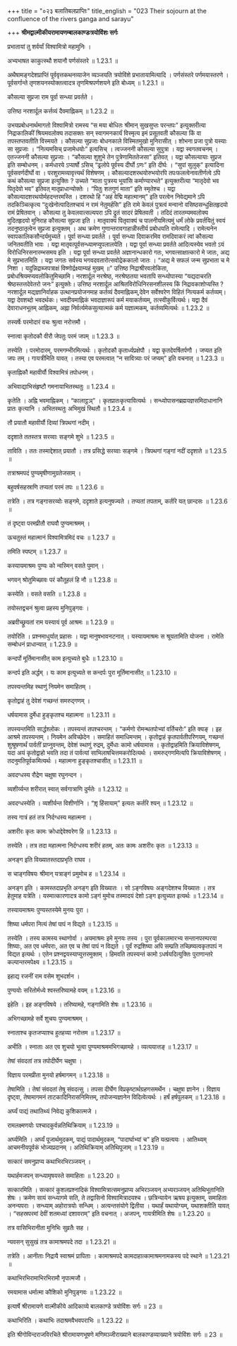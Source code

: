 +++
title = "०२३ बलातिबलप्राप्तिः"
title_english = "023 Their sojourn at the confluence of the rivers ganga and sarayu"

+++
**श्रीमद्वाल्मीकीयरामायणम्बालकाण्डःत्रयोविंशः सर्गः**

प्रभातायां तु शर्वर्यां विश्वामित्रो महामुनिः ।

अभ्यभाषत काकुत्स्थौ शयानौ पर्णसंस्तरे ॥ 1.23.1 ॥

अथैषामङ्गदेशप्राप्तिं पूर्ववृत्तकथनव्याजेन व्यञ्जयति त्रयोविंशे प्रभातायामित्यादि । पर्णसंस्तरे पर्णमयास्तरणे । पूर्वसर्गान्ते तृणशयनस्योक्तत्वादत्र तृणमिश्रपर्णशयने इति बोध्यम् ॥ 1.23.1 ॥

कौसल्या सुप्रजा राम पूर्वा सन्ध्या प्रवर्तते ।

उत्तिष्ठ नरशार्दूल कर्त्तव्यं दैवमाह्निकम् ॥ 1.23.2 ॥

उभयप्रबोधनार्थमागतो विश्वामित्रो रामस्य “स मया बोधितः श्रीमान् सुखसुप्तः परन्तपः” इत्युक्तरीत्या निद्राकालिकीं श्रियमवलोक्य तदासक्तः सन् स्वागमनकार्यं विस्मृत्य इमं प्रसूतवती कौसल्या किं वा तपस्तप्तवतीति विस्मयते । कौसल्या सुप्रजाः बोधनकाले विस्मितमुखो मुनिरासीत् । शोभना प्रजा पुत्रो यस्याः सा सुप्रजाः । “नित्यमसिच् प्रजामेधयोः” इत्यसिच् । त्वज्जननी कौसल्या सुपुत्रा । यद्वा स्वगतवचनम् । एतज्जननी कौसल्या सुप्रजाः । “कौसल्या शुशुभे तेन पुत्रेणामिततेजसा” इतिवत् । यद्वा कौसल्यायाः सुप्रज इति सम्बोधनम् । कर्मधारये ऽप्यार्षो ऽसिच् “ढ्रलोपे पूर्वस्य दीर्घो ऽणः” इति दीर्घः । “सुपां सुलुक्” इत्यादिना पूर्वसवर्णदीर्घो वा । परशुरामव्यावृत्त्यर्थं विशेषणम् । कौसल्यादशरथयोरुभयोरपि तपःफलत्वेनावतीर्णत्वे ऽपि कथं कौसल्या सुप्रजा इत्युक्तिः ? उच्यते “माता पुत्रस्य भूयांसि कर्माण्यारभते” इत्युक्तरीत्या “मातृदेवो भव पितृदेवो भव” इतिवत् मातृप्राधान्योक्तेः । “पितुः शतगुणं माता” इति स्मृतेश्च । यद्वा कौसल्यादशरथयोर्महदन्तरमस्ति । दशरथो हि “अहं वेद्मि महात्मानम्” इति परत्वेन निवेद्यमाने ऽपि तदकिञ्चित्कृत्य “दुःखेनोत्पादितश्चायं न रामं नेतुमर्हसि” इति रामे केवलं पुत्रत्वं मन्वानो वसिष्ठसन्धुक्षितहृदयो रामं प्रेषितवान् । कौसल्या तु केवलवात्सल्यपरा ऽपि द्रुतं सादरं प्रेषितवती । तदिदं तारतम्यमवलोक्य मुदितहृदयो मुनिराह कौसल्या सुप्रजा इति । मातृवाक्यं पितृवाक्यं च पालनीयमित्यमुं धर्मं लोके प्रवर्तयितुं स्वयं तदनुष्ठातृत्वेन सुप्रजा इत्युक्तम् । अथ क्रमेण गुणान्तरावगाहान्नीस्तीर्य प्रबोधयति रामेत्यादि । रामेत्यनेन स्वापकालिकसौन्दर्यमुच्यते । पूर्वा सन्ध्या प्रवर्तते । पूर्वा सन्ध्या दिवाकरमिव रामदिवाकरं त्वां कौसल्या जनितवतीति भावः । यद्वा मातृवत्पूर्वसन्ध्यामप्युपलालयेति । यद्वा पूर्वा सन्ध्या प्रवर्तते आदित्यस्येव भवतो ऽयं विरोधिनिरसनारम्भसमय इति । यद्वा पूर्वा सन्ध्या प्रवर्तते अज्ञानान्धकारो गतः, भगवत्साक्षात्कारो मे जातः, अद्य मे सुप्रभातमिति । यद्वा जगतः सर्वस्य भगवदवतारोत्सवोद्रेककालो जातः । “अद्य मे सफलं जन्म सुप्रभाता च मे निशा । यदुन्निद्राब्जपत्राक्षं विष्णोर्द्रक्ष्याम्यहं मुखम् ॥” उत्तिष्ठ निद्राश्रीरवलोकिता, प्रबोधश्रियमप्यवलोकितुमिच्छामि। नरशार्दूल नरश्रेष्ठ, नरश्रेष्ठतया भवतापि सन्ध्योपास्या “यद्यदाचरति श्रेष्ठस्तत्तदेवेतरो जनः” इत्युक्तेः। उत्तिष्ठ नरशार्दूल आश्रितविरोधिनिरसनशीलस्य किं निद्रावकाशोप्यस्ति ? नरशार्दूल मद्यज्ञानिर्वाहक उत्थानप्रयोजनमाह कर्तव्यं दैवमाह्निकम्,देवेन सर्वेश्वरेण विहितं नित्यकर्म कर्तव्यम्। यद्वा देवशब्दो भवदर्थकः। भवदीयमाह्निकं भवदाज्ञारूपं कर्म मयाकर्तव्यम्, तत्स्वीकुर्वित्यर्थः। यद्वा दैवं देवाराधनभूतम् आह्निकम्, अह्ना निर्वर्त्यमेकसुत्यात्मकं कर्म यज्ञात्मकम्, कर्तव्यमित्यर्थः ॥ 1.23.2 ॥

तस्यर्षेः परमोदारं वचः श्रुत्वा नरोत्तमौ ।

स्नात्वा कृतोदकौ वीरौ जेपतुः परमं जपम् ॥ 1.23.3 ॥

तस्येति । परमोदारम्, परमगम्भीरमित्यर्थः । कृतोदकौ कृतार्ध्यप्रक्षेपौ । यद्वा कृतदेवर्षितर्पणौ । जप्यत इति जपः तम् । गायत्रीमिति यावत् । तस्या एव परमत्वात् “न सावित्र्याः परं जप्यम्” इति वचनात् ॥ 1.23.3 ॥

कृताह्निकौ महावीर्यौ विश्वामित्रं तपोधनम् ।

अभिवाद्याभिसंहृष्टौ गमनायाभितस्थतुः ॥ 1.23.4 ॥

कृतेति । अह्नि भवमाह्निकम् । “कालाट्ठञ्” । कृतप्रातःकृत्यावित्यर्थः । सन्ध्योपासनब्रह्मयज्ञसमिदाधानानि प्रातः कृत्यानि । अभितस्थतुः अभिमुखं स्थितौ ॥ 1.23.4 ॥

तौ प्रयातौ महावीर्यौ दिव्यां त्रिपथगां नदीम् ।

ददृशाते ततस्तत्र सरय्वाः सङ्गमे शुभे ॥ 1.23.5 ॥

ताविति । ततः तस्माद्देशात् प्रयातौ । तत्र प्रसिद्धे सरय्वाः सङ्गमे । त्रिपथगां गङ्गां नदीं ददृशाते ॥ 1.23.5 ॥

तत्राश्रमपदं पुण्यमृषीणामुग्रतेजसाम् ।

बहुवर्षसहस्राणि तप्यतां परमं तपः ॥ 1.23.6 ॥

तत्रेति । तत्र गङ्गासरय्वोः सङ्गमे, ददृशाते इत्यनुषज्यते । तप्यतां तपताम्, कर्तरि यत् छान्दसः ॥ 1.23.6 ॥

तं दृष्ट्वा परमप्रीतौ राघवौ पुण्यमाश्रमम् ।

ऊचतुस्तं महात्मानं विश्वामित्रमिदं वचः ॥ 1.23.7 ॥

तमिति स्पष्टम् ॥ 1.23.7 ॥

कस्यायमाश्रमः पुण्यः को न्वस्मिन् वसते पुमान् ।

भगवन् श्रोतुमिच्छावः परं कौतूहलं हि नौ ॥ 1.23.8 ॥

कस्येति । वसते वसति ॥ 1.23.8 ॥

तयोस्तद्वचनं श्रुत्वा प्रहस्य मुनिपुङ्गवः ।

अब्रवीच्छ्रूयतां राम यस्यायं पूर्व आश्रमः ॥ 1.23.9 ॥

तयोरिति । प्रश्नमाधुर्यात् प्रहासः । यद्वा मानुषभावनटनात् । यस्यायमाश्रमः स श्रूयतामिति योजना । रामेति सम्बोधनं प्राधान्यात् ॥ 1.23.9 ॥

कन्दर्पो मूर्तिमानासीत् काम इत्युच्यते बुधैः ॥ 1.23.10 ॥

कन्दर्प इति अर्द्धम् । यः काम इत्युच्यते स कन्दर्पः पुरा मूर्तिमानासीत् ॥ 1.23.10 ॥

तपस्यन्तमिह स्थाणुं नियमेन समाहितम् ।

कृतोद्वाहं तु देवेशं गच्छन्तं समरुद्गणम् ।

धर्षयामास दुर्मेधा हुङ्कृतश्च महात्मना ॥ 1.23.11 ॥

तपस्यन्तमिति सार्द्धश्लोकः । तपस्यन्तं तपश्चरन्तम् । “कर्मणो रोमन्थतपोभ्यां वर्तिचरोः” इति क्यङ् । इह आश्रमे तपस्यन्तम् । नियमेन अविच्छेदेन । समाहितं समाधिमन्तम् । कृतोद्वाहं कृतपार्वतीपरिणयम्, गच्छन्तं शुश्रूषणार्थं पार्वतीं प्राप्नुवन्तम्, देवेशं स्थाणुं रुद्रम्, दुर्मेधाः कामो धर्षयामास । कृतोद्वाहमिति क्रियाविशेषणम्, यदा अयं कृतोद्वाहो भवति तदा तं पार्वत्यां साभिलाषचित्तमकरोदित्यर्थः । समरुद्गणमित्यपि क्रियाविशेषणम् । तदनुमतिपूर्वकमित्यर्थः । महात्मना हुङ्कृतश्चासीत् ॥ 1.23.11 ॥

अवदग्धस्य रौद्रेण चक्षुषा रघुनन्दन ।

व्यशीर्य्यन्त शरीरात् स्वात् सर्वगात्राणि दुर्मतेः ॥ 1.23.12 ॥

अवदग्धस्येति । व्यशीर्यन्त विशीर्णानि । “शृ़ हिंसायाम्” इत्यतः कर्तरि श्यन् ॥ 1.23.12 ॥

तस्य गात्रं हतं तत्र निर्दग्धस्य महात्मना ।

अशरीरः कृतः कामः क्रोधाद्देवेश्वरेण हि ॥ 1.23.13 ॥

तस्येति । तत्र तदा महात्मना निर्दग्धस्य शरीरं हतम्, अतः कामः अशरीरः कृतः ॥ 1.23.13 ॥

अनङ्ग इति विख्यातस्तदाप्रभृति राघव ।

स चाङ्गविषयः श्रीमान् यत्राङ्गं प्रमुमोच ह ॥ 1.23.14 ॥

अनङ्ग इति । कामस्तदाप्रभृति अनङ्ग इति विख्यातः । सो ऽङ्गविषयः अङ्गदेशश्च विख्यातः । तत्र हेतुमाह यत्रेति । यस्मात्कारणादत्र कामो ऽङ्गं मुमोच तस्मादयं देशो ऽङ्ग इत्युच्यत इत्यर्थः ॥ 1.23.14 ॥

तस्यायमाश्रमः पुण्यस्तस्येमे मुनयः पुरा ।

शिष्या धर्मपरा नित्यं तेषां पापं न विद्यते ॥ 1.23.15 ॥

तस्येति । तस्य कामस्य स्थाणोर्वा । अयमाश्रमः इमे मुनयः तस्य । पुरा पूर्वकालमारभ्य सन्तानपरम्परया शिष्याः, अत एव धर्मपराः, अत एव च तेषां पापं न विद्यते । पूर्वं रुद्रशिष्या अपि सम्प्रति तच्छिष्यत्वकृतपापं न विद्यत इत्यर्थः । एतेन प्रश्नद्वयस्याप्युत्तरमुक्तम् । हिमवति तपस्यन्तं कामो ऽधर्षयदित्युक्तिः पुराणान्तरे कल्पान्तरमपेक्ष्य ॥ 1.23.15 ॥

इहाद्य रजनीं राम वसेम शुभदर्शन ।

पुण्ययोः सरितोर्मध्ये श्वस्तरिष्यामहे वयम् ॥ 1.23.16 ॥

इहेति । इह अङ्गविषये । तरिष्यामहे, गङ्गामिति शेषः ॥ 1.23.16 ॥

अभिगच्छामहे सर्वे शुचयः पुण्यमाश्रमम् ।

स्नाताश्च कृतजप्याश्च हुतहव्या नरोत्तम ॥ 1.23.17 ॥

अभीति । स्नाताः अत एव शुचयो भूत्वा पुण्यमाश्रममभिगच्छामहे । व्यत्ययात्तङ् ॥ 1.23.17 ॥

तेषां संवदतां तत्र तपोदीर्घेण चक्षुषा ।

विज्ञाय परमप्रीता मुनयो हर्षमागमन् ॥ 1.23.18 ॥

तेषामिति । तेषां संवदतां तेषु संवदत्सु । तपसा दीर्घेण विप्रकृष्टार्थग्रहणसमर्थेन । चक्षुषा ज्ञानेन । विज्ञाय दृष्ट्वा, तेषामागमनं ताटकादिनिरासनिमित्तम्, तपोजन्यज्ञानेन विदित्वेत्यर्थः । हर्षं हर्षपुलकम् ॥ 1.23.18 ॥

अर्घ्यं पाद्यं तथातिथ्यं निवेद्य कुशिकात्मजे ।

रामलक्ष्मणयोः पश्चादकुर्वन्नतिथिक्रियाम् ॥ 1.23.19 ॥

अर्घ्यमिति । अर्घ्यं पूजार्थमुदकम्, पाद्यं पादार्थमुदकम्, “पादार्घाभ्यां च” इति यत्प्रत्ययः । आतिथ्यम् आचमनीयपूर्वकं भोज्यप्रदानम् । अतिथिक्रियाम् अतिथिपूजाम् ॥ 1.23.19 ॥

सत्कारं समनुप्राप्य कथाभिरभिरञ्जयन् ।

यथार्हमजपन् सन्ध्यामृषयस्ते समाहिताः ॥ 1.23.20 ॥

सत्कारमिति । सत्कारं कुशलप्रश्नादिकं विश्वामित्रात्समनुप्राप्य अभिरञ्जयन् अभ्यरञ्जयन् अतिथिभूतानिति शेषः । क्रमेण सायं सन्ध्यागमे सति, ते तद्वासिनो विश्वामित्रादयश्च । छत्रिन्यायेन ऋषय इत्युक्तम्, समाहिताः अनन्यपराः । सन्ध्याम् अहोरात्रयोः सन्धिम् । अत्यन्तसंयोगे द्वितीया । यथार्हं यथायोग्यम्, यथाशक्तीति यावत् । “सहस्रपरमां देवीं शतमध्यां दशावराम्” इति वचनात् । अजपन्, गायत्रीमिति शेषः ॥ 1.23.20 ॥

तत्र वासिभिरानीता मुनिभिः सुव्रतैः सह ।

न्यवसन् सुसुखं तत्र कामाश्रमपदे तदा ॥ 1.23.21 ॥

तत्रेति । आनीताः निद्रायै स्वाश्रमं प्रापिताः । कामाश्रमपदे कामदाहात्कामाश्रमनामकस्य पदे स्थाने ॥ 1.23.21 ॥

कथाभिरभिरामाभिरभिरामौ नृपात्मजौ ।

रमयामास धर्मात्मा कौशिको मुनिपुङ्गवः ॥ 1.23.22 ॥

इत्यार्षे श्रीरामायणे वाल्मीकीये आदिकाव्ये बालकाण्डे त्रयोविंशः सर्गः ॥ 23 ॥

कथाभिरिति । कथाभिः तदाश्रमवैभवपराभिः ॥ 1.23.22 ॥

इति श्रीगोविन्दराजविरचिते श्रीरामायणभूषणे मणिमञ्जीराख्याने बालकाण्डव्याख्याने त्रयोविंशः सर्गः ॥ 23 ॥
